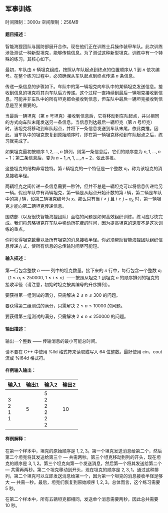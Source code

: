 ## 军事训练
时间限制：$3000s$ 空间限制：$256MB$  
#### 题目描述：
智能海狸团队与国防部展开合作。现在他们正在训练士兵操作装甲车队。此次训练涉及测试一种新型坦克，能够传输信息。为了测试这种新型坦克，训练中有一个特殊的练习，其核心如下。

最初，车队由 $n$ 辆坦克组成，按照从车队起点到终点的位置顺序从 $1$ 到 $n$ 依次编号。在整个练习过程中，必须确保从车队起点到终点传递 $n$ 条信息。

传递一条信息的步骤如下。车队中的第一辆坦克向车队中的某辆坦克发送信息。接收到信息的坦克将其向车队后方传递。这个过程一直持续到最后一辆坦克接收到信息。可能并非车队中的所有坦克都会接收到信息，但车队中最后一辆坦克接收到信息是至关重要的。

当最后一辆坦克（第 $n$ 号坦克）接收到信息后，它将移动到车队起点，并以相同的方式向车队末尾发送另一条信息。当信息到达最后一辆坦克（第 $n$ 号坦克）时，该坦克将移动到车队起点，并将下一条信息发送到车队末尾，依此类推。因此，当车队中的坦克恢复到原始顺序时，即在第一辆坦克移动到车队起点之后，练习就完成了。

如果坦克最初按顺序 $1, 2, ..., n$ 排列，则第一条信息后，它们的顺序变为 $n, 1, ..., n-1$；第二条信息后，变为 $n-1, n, 1, ..., n-2$，依此类推。

这些坦克的结构非常独特。第 $i$ 辆坦克的一个特征是一个整数 $a_i$，称为该坦克的消息接收半径。

两辆坦克之间传递一条信息需要一秒钟，但并不总是一辆坦克可以将信息传递给另一辆。假设车队中有两辆坦克，第一辆是从起点开始计数的第 $i$ 辆，第二辆是车队中的第 $j$ 辆，设第二辆坦克编号为 $x$。那么只有当 $i<j$ 且 $i \geq j - a_x$ 时，第一辆坦克才能向第二辆坦克传递信息。

国防部（以及很快智能海狸团队）面临的问题是如何高效组织训练。练习应尽快完成。我们将忽略坦克在车队中移动所花费的时间，因为提高坦克的速度不是这次训练的重点。

你将获得坦克数量以及所有坦克的消息接收半径。你必须帮助智能海狸团队组织信息传递方式，使所有信息的总传输时间尽可能短。
#### 输入描述：
第一行包含整数 $n$ —— 列中的坦克数量。接下来的 $n$ 行中，每行包含一个整数 $a_i$（$1 \leq a_i \leq 250000$, $1 \leq i \leq n$）——按照从坦克 $1$ 到坦克 $n$ 的顺序排列的坦克的接收半径（请注意，初始时坦克按其编号的升序排列）。

要获得第一组测试的满分，只需解决 $2 \leq n \leq 300$ 的问题。

要获得第二组测试的满分，只需解决 $2 \leq n \leq 10000$ 的问题。

要获得第三组测试的满分，只需解决 $2 \leq n \leq 250000$ 的问题。
#### 输出描述：
<p>输出一个整数 —— 传输消息的最小可能总时间。</p><p>请不要在 C++ 中使用 <span class="tex-font-style-tt">%lld</span> 格式符来读取或写入 64 位整数。最好使用 <span class="tex-font-style-tt">cin</span>、<span class="tex-font-style-tt">cout</span> 流或 <span class="tex-font-style-tt">%I64d</span> 格式符。</p>

#### 样例输入输出：
|输入1| 输出1 |输入2| 输出2 |
|-- | -- |-- | -- |
|3<br />2<br />1<br />1|5|5<br />2<br />2<br />2<br />2<br />2|10|
#### 样例解释：
在第一个样本中，坦克的原始顺序是 $1, 2, 3$。第一个坦克发送消息给第二个，然后第二个坦克将其发送给第三个 — 共需两秒。第三个坦克移动到列的开头，现在坦克的顺序是 $3, 1, 2$。第三个坦克向第一个发送消息，然后第一个将其发送给第二个 — 共需再两秒。第二个坦克移动到开头，现在坦克的顺序是 $2, 3, 1$。通过这种排列，第二个坦克可以立即发送消息给第一个，因为第一个坦克的消息接收半径足够大 — 共需一秒。最后，坦克们恢复到原始顺序 $1, 2, 3$。总体而言，这个练习需要 $5$ 秒。

在第二个样本中，所有五辆坦克都相同，发送单个消息需要两秒，因此总共需要 $10$ 秒。
